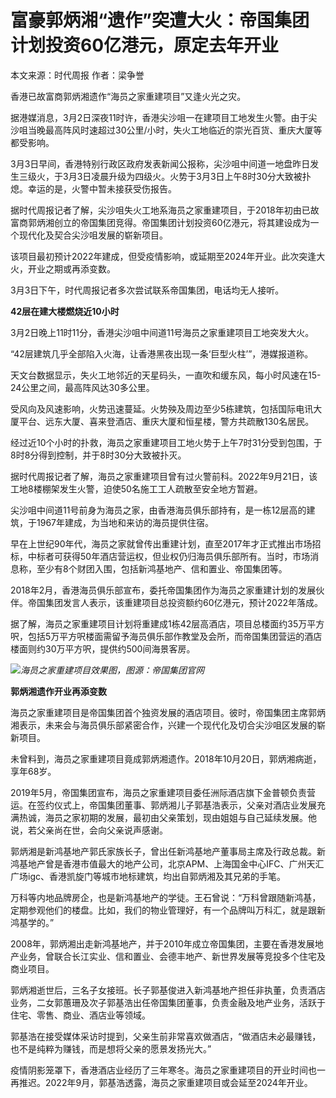 # 富豪郭炳湘“遗作”突遭大火：帝国集团计划投资60亿港元，原定去年开业

本文来源：时代周报 作者：梁争誉

香港已故富商郭炳湘遗作“海员之家重建项目”又逢火光之灾。

据港媒消息，3月2日深夜11时许，香港尖沙咀一在建项目工地发生火警。由于尖沙咀当晚最高阵风时速超过30公里/小时，失火工地临近的崇光百货、重庆大厦等都受影响。

3月3日早间，香港特别行政区政府发表新闻公报称，尖沙咀中间道一地盘昨日发生三级火，于3月3日凌晨升级为四级火。火势于3月3日上午8时30分大致被扑熄。幸运的是，火警中暂未接获受伤报告。

据时代周报记者了解，尖沙咀失火工地系海员之家重建项目，于2018年初由已故富商郭炳湘创立的帝国集团竞得。帝国集团计划投资60亿港元，将其建设成为一个现代化及契合尖沙咀发展的崭新项目。

该项目最初预计2022年建成，但受疫情影响，或延期至2024年开业。此次突逢大火，开业之期或再添变数。

3月3日下午，时代周报记者多次尝试联系帝国集团，电话均无人接听。

**42层在建大楼燃烧近10小时**

3月2日晚上11时11分，香港尖沙咀中间道11号海员之家重建项目工地突发大火。

“42层建筑几乎全部陷入火海，让香港黑夜出现一条‘巨型火柱’”，港媒报道称。

天文台数据显示，失火工地邻近的天星码头，一直吹和缓东风，每小时风速在15-24公里之间，最高阵风达30多公里。

受风向及风速影响，火势迅速蔓延。火势殃及周边至少5栋建筑，包括国际电讯大厦平台、远东大厦、喜来登酒店、重庆大厦和恒星楼，警方共疏散130名居民。

经过近10个小时的扑救，海员之家重建项目工地火势于上午7时31分受到包围，于8时8分得到控制，并于8时30分大致被扑灭。

据时代周报记者了解，海员之家重建项目曾有过火警前科。2022年9月21日，该工地8楼棚架发生火警，迫使50名施工工人疏散至安全地方暂避。

尖沙咀中间道11号前身为海员之家，由香港海员俱乐部持有，是一栋12层高的建筑，于1967年建成，为当地和来访的海员提供住宿。

早在上世纪90年代，海员之家就曾传出重建计划，直至2017年才正式推出市场招标，中标者可获得50年酒店营运权，但业权仍归海员俱乐部所有。当时，市场消息称，至少有8个财团入围，包括新鸿基地产、信和置业、帝国集团等。

2018年2月，香港海员俱乐部宣布，委托帝国集团作为海员之家重建计划的发展伙伴。帝国集团发言人表示，该重建项目总投资额约60亿港元，预计2022年落成。

据了解，海员之家重建项目计划将重建成1栋42层高酒店，项目总楼面约35万平方呎，包括5万平方呎楼面需留予海员俱乐部作教堂及会所，而帝国集团营运的酒店楼面则约30万平方呎，提供约500间海景客房。

![](https://inews.gtimg.com/om_bt/OEiB4s_p4QMCBty41OrpbLojFT-6fx_G0TbA0B8e_5ftIAA/1000)_海员之家重建项目效果图，图源：帝国集团官网_

**郭炳湘遗作开业再添变数**

海员之家重建项目是帝国集团首个独资发展的酒店项目。彼时，帝国集团主席郭炳湘表示，未来会与海员俱乐部紧密合作，兴建一个现代化及切合尖沙咀区发展的崭新项目。

未曾料到，海员之家重建项目竟成郭炳湘遗作。2018年10月20日，郭炳湘病逝，享年68岁。

2019年5月，帝国集团宣布，海员之家重建项目委任洲际酒店旗下金普顿负责营运。在签约仪式上，帝国集团董事、郭炳湘儿子郭基浩表示，父亲对酒店业发展充满热诚，海员之家初期的发展，最初由父亲策划，现由姐姐与自己延续发展。他说，若父亲尚在世，会向父亲说声感谢。

郭炳湘是新鸿基地产郭氏家族长子，曾出任新鸿基地产董事局主席及行政总裁。新鸿基地产曾是香港市值最大的地产公司，北京APM、上海国金中心IFC、广州天汇广场igc、香港凯旋门等城市地标建筑，均出自郭炳湘及其兄弟的手笔。

万科等内地品牌房企，也是新鸿基地产的学徒。王石曾说：“万科曾跟随新鸿基，定期参观他们的楼盘。比如，我们的物业管理好，有一个品牌叫万科汇，就是跟新鸿基学的。”

2008年，郭炳湘出走新鸿基地产，并于2010年成立帝国集团，主要在香港发展地产业务，曾联合长江实业、信和置业、会德丰地产、新世界发展等竞投多个住宅及商业项目。

郭炳湘逝世后，三名子女接班。长子郭基俊进入新鸿基地产担任非执董，负责酒店业务，二女郭蕙珊及次子郭基浩出任帝国集团董事，负责金融及地产业务，活跃于住宅、零售、商业、酒店业等领域。

郭基浩在接受媒体采访时提到，父亲生前非常喜欢做酒店，“做酒店未必最赚钱，也不是纯粹为赚钱，而是想将父亲的愿景发扬光大。”

疫情阴影笼罩下，香港酒店业经历了三年寒冬。海员之家重建项目的开业时间也一再推迟。2022年9月，郭基浩透露，海员之家重建项目或会延至2024年开业。

